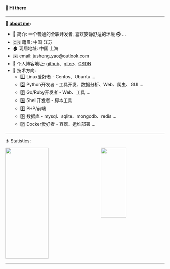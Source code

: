 #### 👋 Hi there
---

:speech_balloon: **[about me](https://yaojusheng.github.io/resume):**

- :man: 简介: 一个普通的全职开发者, 喜欢安静舒适的环境 :no_smoking: ...
- :cn: 籍贯: 中国 江苏
- :house: 现居地址: 中国 上海
- :envelope: email: jusheng_yao@outlook.com
- :book: 个人博客地址: [github](https://yaojusheng.github.io/)、[gitee](https://yaojusheng.gitee.io/blog/)、[CSDN](https://blog.csdn.net/weixin_41599858?type=blog)
- :maple_leaf: 技术方向:
  - :one: Linux爱好者 - Centos、Ubuntu ...
  - :two: Python开发者 - 工具开发、数据分析、Web、爬虫、GUI ...
  - :three: Go/Ruby开发者 - Web、工具 ...
  - :four: Shell开发者 - 脚本工具
  - :five: PHP/前端
  - :six: 数据库 - mysql、sqlite、mongodb、redis ...
  - :seven: Docker爱好者 - 容器、运维部署 ...

---

:anchor: Statistics:
<!--
![Jusheng's github stats](https://github-readme-stats-livid-six.vercel.app/api?username=YaoJusheng&show_icons=true&theme=tokyonight)

[![Top Langs](https://github-readme-stats-livid-six.vercel.app/api/top-langs/?username=YaoJusheng&layout=compact&theme=blue-green&hide=c,C%2B%2B,tex,ncl,plpgsql,hack,Jupyter%20Notebook,html,css,scss&langs_count=10)](https://github.com/anuraghazra/github-readme-stats)
-->

<div style="display:flex;justify-content:space-between;">
  <img width="52%" height="350" src="https://github-readme-stats-livid-six.vercel.app/api?username=YaoJusheng&show_icons=true&theme=tokyonight" />
  &emsp;
  <img width="40%" height="220" src="https://github-readme-stats-livid-six.vercel.app/api/top-langs/?username=YaoJusheng&layout=compact&theme=blue-green&hide=c,C%2B%2B,tex,ncl,plpgsql,hack,Jupyter%20Notebook,php,mako,powershell,vim%20script,makefile,dockerfile,html,css,scss&langs_count=8" />
</div>

---

<!--
[![Top Langs](https://github-readme-stats.vercel.app/api/top-langs/?username=YaoJusheng&layout=compact&theme=default)](https://github.com/anuraghazra/github-readme-stats)
-->
<!--
**YaoJusheng/YaoJusheng** is a ✨ _special_ ✨ repository because its `README.md` (this file) appears on your GitHub profile.

Here are some ideas to get you started:

- 🔭 I’m currently working on ...
- 🌱 I’m currently learning ...
- 👯 I’m looking to collaborate on ...
- 🤔 I’m looking for help with ...
- 💬 Ask me about ...
- 📫 How to reach me: ...
- 😄 Pronouns: ...
- ⚡ Fun fact: ...
-->
